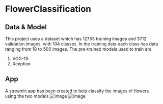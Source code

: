 # FlowerClassification
## Data & Model
This project uses a dataset which has 12753 training images and 3712 validation images, with 104 classes. In the training data each class has data ranging from 18 to 500 images.
The pre-trained models used to train are
1. VGG-19
2. Xception

## App
A streamlit app has been created to help classify the images of flowers using the two models
![image](https://user-images.githubusercontent.com/76042437/134915104-560620be-d4ce-42c0-b9ee-76ca1aa70dc3.png)
![image](https://user-images.githubusercontent.com/76042437/134917013-b542f2a1-18ac-462e-b398-bcb22cf28c81.png)

